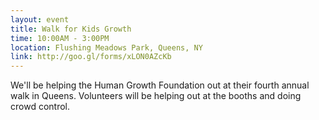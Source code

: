 ```yaml
---
layout: event
title: Walk for Kids Growth
time: 10:00AM - 3:00PM
location: Flushing Meadows Park, Queens, NY
link: http://goo.gl/forms/xLON0AZcKb
---
```

We'll be helping the Human Growth Foundation out at their fourth annual walk in Queens. Volunteers will be helping out at the booths and doing crowd control.